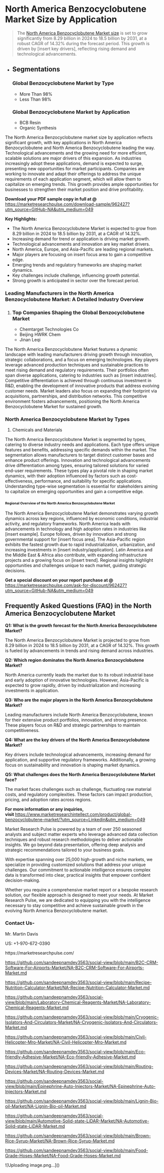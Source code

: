 <h1>North America Benzocyclobutene Market&nbsp;Size by Application</h1><blockquote><p>The <a href="https://marketresearchpulse.com/download-sample/962427?utm_source=GitHub-NA&amp;utm_medium=049">North America Benzocyclobutene Market size</a> is set to grow significantly from 8.29 billion in 2024 to 18.5 billion by 2031, at a robust CAGR of 14.32% during the forecast period. This growth is driven by [insert key drivers], reflecting rising demand and technological advancements.</p></blockquote><ul><li><h2>Segmentations</h2><h3>Global Benzocyclobutene Market by Type</h3><ul><li>More Than 98%</li><li>Less Than 98%</li></ul><h3>Global Benzocyclobutene Market by Application</h3><ul><li>BCB Resin</li><li>Organic Synthesis</li></ul></li></ul><p>The North America Benzocyclobutene market size by application reflects significant growth, with key applications in North America Benzocyclobutene and North America Benzocyclobutene leading the way. Technological advancements and the growing need for more efficient, scalable solutions are major drivers of this expansion. As industries increasingly adopt these applications, demand is expected to surge, presenting new opportunities for market participants. Companies are working to innovate and adapt their offerings to address the unique requirements of each application segment, which will allow them to capitalize on emerging trends. This growth provides ample opportunities for businesses to strengthen their market position and drive profitability.</p><p><strong>Download your PDF sample copy in full at @ </strong><a href="https://marketresearchpulse.com/download-sample/962427?utm_source=GitHub-NA&amp;utm_medium=049">https://marketresearchpulse.com/download-sample/962427?utm_source=GitHub-NA&amp;utm_medium=049</a></p><p><strong>Key Highlights: </strong></p><ul><li>The North America Benzocyclobutene Market is expected to grow from 8.29 billion in 2024 to 18.5 billion by 2031, at a CAGR of 14.32%.</li><li>Increasing demand for trend or application is driving market growth.</li><li>Technological advancements and innovation are key market drivers.</li><li>North America, Europe, and Asia-Pacific are leading regional markets.</li><li>Major players are focusing on insert focus area to gain a competitive edge.</li><li>Emerging trends and regulatory frameworks are shaping market dynamics.</li><li>Key challenges include challenge, influencing growth potential.</li><li>Strong growth is anticipated in sector over the forecast period.</li></ul><h3>Leading Manufacturers in the North America Benzocyclobutene Market: A Detailed Industry Overview</h3><ol><li><h3>Top Companies Shaping the Global Benzocyclobutene Market </h3><ul><li>Chemtarget Technologies Co</li><li>Beijing HWRK Chem</li><li>Jinan Leqi</li></ul></li></ol><div class="flex max-w-full flex-col flex-grow"><div class="min-h-8 text-message flex w-full flex-col items-end gap-2 whitespace-normal break-words [.text-message+&amp;]:mt-5" dir="auto" data-message-author-role="assistant" data-message-id="fd8432e4-4910-450d-b182-61b7bfb0a01f" data-message-model-slug="gpt-4o"><div class="flex w-full flex-col gap-1 empty:hidden first:pt-[3px]"><div class="markdown prose w-full break-words dark:prose-invert light"><p>The North America Benzocyclobutene Market features a dynamic landscape with leading manufacturers driving growth through innovation, strategic collaborations, and a focus on emerging technologies. Key players leverage advanced production techniques and sustainable practices to meet rising demand and regulatory requirements. Their portfolios often span diverse applications, catering to industries such as [insert industries]. Competitive differentiation is achieved through continuous investment in R&amp;D, enabling the development of innovative products that address evolving customer needs. Market leaders also focus on expanding their footprint via acquisitions, partnerships, and distribution networks. This competitive environment fosters advancements, positioning the North America Benzocyclobutene Market for sustained growth.</p></div></div></div></div><h3>North America Benzocyclobutene Market by Types</h3><ol><li>Chemicals and Materials</li></ol><div class="flex max-w-full flex-col flex-grow"><div class="min-h-8 text-message flex w-full flex-col items-end gap-2 whitespace-normal break-words [.text-message+&amp;]:mt-5" dir="auto" data-message-author-role="assistant" data-message-id="084470be-0bb7-4664-bddf-5156b4f41249" data-message-model-slug="gpt-4o-mini"><div class="flex w-full flex-col gap-1 empty:hidden first:pt-[3px]"><div class="markdown prose w-full break-words dark:prose-invert light"><p>The North America Benzocyclobutene Market is segmented by types, catering to diverse industry needs and applications. Each type offers unique features and benefits, addressing specific demands within the market. The segmentation allows manufacturers to target distinct customer bases and enhance product offerings. Innovation and technological advancements drive differentiation among types, ensuring tailored solutions for varied end-user requirements. These types play a pivotal role in shaping market dynamics, with their adoption influenced by factors such as cost-effectiveness, performance, and suitability for specific applications. Understanding type-wise segmentation is essential for stakeholders aiming to capitalize on emerging opportunities and gain a competitive edge.</p></div></div></div></div><h3><span style="font-size: 11px;">Regional Overview of the North America Benzocyclobutene Market</span></h3><div class="flex max-w-full flex-col flex-grow"><div class="min-h-8 text-message flex w-full flex-col items-end gap-2 whitespace-normal break-words [.text-message+&amp;]:mt-5" dir="auto" data-message-author-role="assistant" data-message-id="e9038762-ce64-4e30-91c9-9bd413514231" data-message-model-slug="gpt-4o-mini"><div class="flex w-full flex-col gap-1 empty:hidden first:pt-[3px]"><div class="markdown prose w-full break-words dark:prose-invert light"><p>The North America Benzocyclobutene Market demonstrates varying growth dynamics across key regions, influenced by economic conditions, industrial activity, and regulatory frameworks. North America leads with advancements in technology and high adoption rates in industries like [insert example]. Europe follows, driven by innovation and strong governmental support for [insert focus area]. The Asia-Pacific region exhibits the fastest growth due to rapid industrialization, urbanization, and increasing investments in [insert industry/application]. Latin America and the Middle East &amp; Africa also contribute, with expanding infrastructure projects and a growing focus on [insert trend]. Regional insights highlight opportunities and challenges unique to each market, guiding strategic decisions.</p></div></div></div></div><p><strong>Get a special discount on your report purchase at @ </strong><a href="https://marketresearchpulse.com/ask-for-discount/962427?utm_source=GitHub-NA&amp;utm_medium=049">https://marketresearchpulse.com/ask-for-discount/962427?utm_source=GitHub-NA&amp;utm_medium=049</a></p><h2>Frequently Asked Questions (FAQ) in the North America Benzocyclobutene Market</h2><p><strong>Q1: What is the growth forecast for the North America Benzocyclobutene Market?</strong></p><p>The North America Benzocyclobutene Market is projected to grow from 8.29 billion in 2024 to 18.5 billion by 2031, at a CAGR of 14.32%. This growth is fueled by advancements in trends and rising demand across industries.</p><p><strong>Q2: Which region dominates the North America Benzocyclobutene Market?</strong></p><p>North America currently leads the market due to its robust industrial base and early adoption of innovative technologies. However, Asia-Pacific is expected to grow rapidly, driven by industrialization and increasing investments in application.</p><p><strong>Q3: Who are the major players in the North America Benzocyclobutene Market?</strong></p><p>Leading manufacturers include North America Benzocyclobutene, known for their extensive product portfolios, innovation, and strong presence. These players focus on R&amp;D and strategic partnerships to maintain competitiveness.</p><p><strong>Q4: What are the key drivers of the North America Benzocyclobutene Market?</strong></p><p>Key drivers include technological advancements, increasing demand for application, and supportive regulatory frameworks. Additionally, a growing focus on sustainability and innovation is shaping market dynamics.</p><p><strong>Q5: What challenges does the North America Benzocyclobutene Market face?</strong></p><p>The market faces challenges such as challenge, fluctuating raw material costs, and regulatory complexities. These factors can impact production, pricing, and adoption rates across regions.</p><p><strong>For more information or any inquiries, visit&nbsp;</strong><a href="https://www.marketresearchintellect.com/product/global-benzocyclobutene-market/?utm_source=Linkedin&utm_medium=049">https://www.marketresearchintellect.com/product/global-benzocyclobutene-market/?utm_source=Linkedin&utm_medium=049</a></p><p>Market Research Pulse is powered by a team of over 250 seasoned analysts and subject matter experts who leverage advanced data collection techniques and robust research methodologies to deliver actionable insights. We go beyond data presentation, offering deep analysis and strategic recommendations tailored to your business goals.</p><p>With expertise spanning over 25,000 high-growth and niche markets, we specialize in providing customized solutions that address your unique challenges. Our commitment to actionable intelligence ensures complex data is transformed into clear, practical insights that empower confident decision-making.</p><p>Whether you require a comprehensive market report or a bespoke research solution, our flexible approach is designed to meet your needs. At Market Research Pulse, we are dedicated to equipping you with the intelligence necessary to stay competitive and achieve sustainable growth in the evolving North America Benzocyclobutene market.</p><h3><strong>Contact Us-</strong></h3><p>Mr. Martin Davis</p><p>US: +1-970-672-0390</p><p>https://marketresearchpulse.com/</p><p><a href="https://github.com/sandeepnamdev3563/social-view/blob/main/B2C-CRM-Software-For-Airports-Market/NA-B2C-CRM-Software-For-Airports-Market.md">https://github.com/sandeepnamdev3563/social-view/blob/main/B2C-CRM-Software-For-Airports-Market/NA-B2C-CRM-Software-For-Airports-Market.md</a></p><p><a href="https://github.com/sandeepnamdev3563/social-view/blob/main/Recipe-Nutrition-Calculator-Market/NA-Recipe-Nutrition-Calculator-Market.md">https://github.com/sandeepnamdev3563/social-view/blob/main/Recipe-Nutrition-Calculator-Market/NA-Recipe-Nutrition-Calculator-Market.md</a></p><p><a href="https://github.com/sandeepnamdev3563/social-view/blob/main/Laboratory-Chemical-Reagents-Market/NA-Laboratory-Chemical-Reagents-Market.md">https://github.com/sandeepnamdev3563/social-view/blob/main/Laboratory-Chemical-Reagents-Market/NA-Laboratory-Chemical-Reagents-Market.md</a></p><p><a href="https://github.com/sandeepnamdev3563/social-view/blob/main/Cryogenic-Isolators-And-Circulators-Market/NA-Cryogenic-Isolators-And-Circulators-Market.md">https://github.com/sandeepnamdev3563/social-view/blob/main/Cryogenic-Isolators-And-Circulators-Market/NA-Cryogenic-Isolators-And-Circulators-Market.md</a></p><p><a href="https://github.com/sandeepnamdev3563/social-view/blob/main/Civil-Helicopter-Mro-Market/NA-Civil-Helicopter-Mro-Market.md">https://github.com/sandeepnamdev3563/social-view/blob/main/Civil-Helicopter-Mro-Market/NA-Civil-Helicopter-Mro-Market.md</a></p><p><a href="https://github.com/sandeepnamdev3563/social-view/blob/main/Eco-friendly-Adhesive-Market/NA-Eco-friendly-Adhesive-Market.md">https://github.com/sandeepnamdev3563/social-view/blob/main/Eco-friendly-Adhesive-Market/NA-Eco-friendly-Adhesive-Market.md</a></p><p><a href="https://github.com/sandeepnamdev3563/social-view/blob/main/Routing-Devices-Market/NA-Routing-Devices-Market.md">https://github.com/sandeepnamdev3563/social-view/blob/main/Routing-Devices-Market/NA-Routing-Devices-Market.md</a></p><p><a href="https://github.com/sandeepnamdev3563/social-view/blob/main/Epinephrine-Auto-Injectors-Market/NA-Epinephrine-Auto-Injectors-Market.md">https://github.com/sandeepnamdev3563/social-view/blob/main/Epinephrine-Auto-Injectors-Market/NA-Epinephrine-Auto-Injectors-Market.md</a></p><p><a href="https://github.com/sandeepnamdev3563/social-view/blob/main/Lignin-Bio-oil-Market/NA-Lignin-Bio-oil-Market.md">https://github.com/sandeepnamdev3563/social-view/blob/main/Lignin-Bio-oil-Market/NA-Lignin-Bio-oil-Market.md</a></p><p><a href="https://github.com/sandeepnamdev3563/social-view/blob/main/Automotive-Solid-state-LiDAR-Market/NA-Automotive-Solid-state-LiDAR-Market.md">https://github.com/sandeepnamdev3563/social-view/blob/main/Automotive-Solid-state-LiDAR-Market/NA-Automotive-Solid-state-LiDAR-Market.md</a></p><p><a href="https://github.com/sandeepnamdev3563/social-view/blob/main/Brown-Rice-Syrup-Market/NA-Brown-Rice-Syrup-Market.md">https://github.com/sandeepnamdev3563/social-view/blob/main/Brown-Rice-Syrup-Market/NA-Brown-Rice-Syrup-Market.md</a></p><p><a href="https://github.com/sandeepnamdev3563/social-view/blob/main/Food-Grade-Hoses-Market/NA-Food-Grade-Hoses-Market.md">https://github.com/sandeepnamdev3563/social-view/blob/main/Food-Grade-Hoses-Market/NA-Food-Grade-Hoses-Market.md</a></p>
![Uploading image.png…]()
